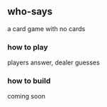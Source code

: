 ## who-says
a card game with no cards

### how to play
players answer, dealer guesses

### how to build
coming soon
